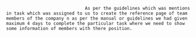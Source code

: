                                   As per the guidelines which was mentions in task which was assigned to us to create the reference page of team members of the company n as per the manual or guidelines we had given maximum 4 days to complete the particular task where we need to show some information of members with there position.
